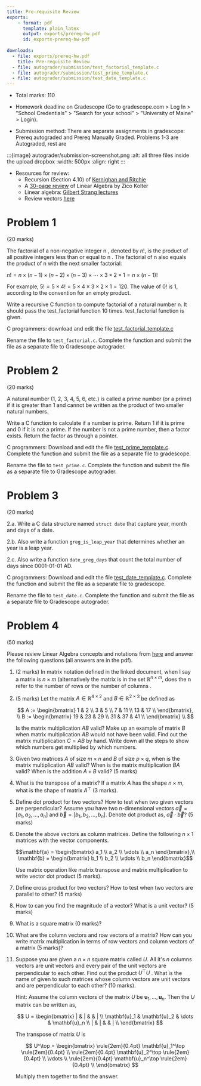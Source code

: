 ```yaml
---
title: Pre-requisite Review
exports:
    - format: pdf
      template: plain_latex
      output: exports/prereq-hw.pdf
      id: exports-prereq-hw-pdf
      
downloads:
  - file: exports/prereq-hw.pdf
    title: Pre-requisite Review
  - file: autograder/submission/test_factorial_template.c
  - file: autograder/submission/test_prime_template.c
  - file: autograder/submission/test_date_template.c
---
```

* Total marks: 110
* Homework deadline on Gradescope (Go to gradescope.com > Log In > "School Credentials" > "Search for your school" > "University of Maine" > Login).

* Submission method: There are separate assignments in gradescope: Prereq
  autograded and Prereq Manually Graded. Problems 1-3 are Autograded, rest are

:::{image} autograder/submission-screenshot.png
:alt: all three files inside the upload dropbox
:width: 500px
:align: right
:::

* Resources for review:
    * Recursion (Section 4.10) of [Kernighan and Ritchie](https://archive.org/details/the-ansi-c-programming-language-by-brian-w.-kernighan-dennis-m.-ritchie.org/page/n1/mode/2up)
    * A [30-page review](http://cs229.stanford.edu/summer2020/cs229-linalg.pdf) of Linear Algebra by Zico Kolter
    * Linear algebra: [Gilbert Strang lectures](https://www.youtube.com/playlist?list=PL49CF3715CB9EF31D)
    * Review vectors [here](https://www.khanacademy.org/science/mechanics-essentials/xafb2c8d81b6e70e3:a-bullet-shot-from-a-gun-and-a-bullet-dropped-reach-the-ground-at-the-same-time-here-s-why)

# Problem 1
(20 marks)

The factorial of a non-negative integer n , denoted by $n!$, is the product of all positive integers less than or equal to n . The factorial of n also equals the product of n with the next smaller factorial:

$n ! = n × ( n − 1 ) × ( n − 2 ) × ( n − 3 ) × ⋯ × 3 × 2 × 1 = n × ( n − 1 ) !$

For example,
$5 ! = 5 × 4 ! = 5 × 4 × 3 × 2 × 1 = 120.$
The value of 0! is 1, according to the convention for an empty product.

Write a recursive C function to compute factorial of a natural number n. It should pass the test_factorial function 10 times. test_factorial function is given.

C programmers: download and edit the file [test_factorial_template.c](autograder/submission/test_factorial_template.c)

Rename the file to `test_factorial.c`. Complete the function and submit the file as a separate file to Gradescope
autograder. 


# Problem 2
(20 marks)

A natural number (1, 2, 3, 4, 5, 6, etc.) is called a prime number (or a prime) if it is greater than 1 and cannot be written as the product of two smaller natural numbers.

Write a C function to calculate if a number is prime. Return 1 if it is prime and 0 if it is not a prime. If the number is not a prime number, then a factor exists. Return the factor as through a pointer.

C programmers: Download and edit the file [test_prime_template.c](autograder/submission/test_prime_template.c). Complete the function and submit the file as a separate file to gradescope.

Rename the file to `test_prime.c`. Complete the function and submit the file as a separate file to Gradescope
autograder. 

# Problem 3
(20 marks)

2.a. Write a C data structure named `struct date` that capture year, month and days of a date.

2.b. Also write a function `greg_is_leap_year` that determines whether an year is a leap year.

2.c. Also write a function `date_greg_days` that count the total number of days since 0001-01-01 AD.

C programmers: Download and edit the file [test_date_template.c](autograder/submission/test_date_template.c). Complete the function and submit the file as a separate file to gradescope.

Rename the file to `test_date.c`. Complete the function and submit the file as a separate file to Gradescope
autograder. 

<!--

# Problem 4: Probability and statistics
(30 marks)

1. Write the definitions of Random Variable, Expectation, and Variance. (5
   marks)
2. What is the difference between Expectation and a sample mean? When do they converge? (5 marks)
3. Write the three axioms (properties) of a Probability distribution (measure). (5 marks)
4. What is the difference between Probability density function,
   a Probability mass function and  Cumulative distribution function. (5
   marks)
5. Prove that for any Random Variable $X$, the variance $V(X) = E[X^2] - E[X]^2$. (5 marks)
6. Prove that $E[X^2] > 0$ (5 marks)

-->

<!-- 4. Prove that the expectation is a linear. $ E[\alpha X + \beta Y] = \alpha
   E[X] + \beta E[Y] $ for any real scalars $\alpha, \beta \in \mathbb{R}$ and random variables $X$ and $Y$ under conditions of finiteness (all integrals are finite). -->
<!-- 6. Define independent random variables. -->

<!--
# Problem 5

1. What is an unbiased estimator?
2. What the bias and variance of an estimator?
3. Let $X_1, X_2, \dots, X_n$ be a random sample of size n.
    1. Show that $X^2$ is a biased estimator for $\mu^2$.
    2. Find the amount of bias in this estimator.
    3. What happens to the bias as the sample size $n$ increases?
4. Aircrew escape systems are powered by a solid propellant. The burning rate of this propellant is an important product characteristic. Specifications require that the mean burning rate must be 50 cm/s. We know that the standard deviation of burning rate is $ \sigma = 2 cm/s$. The experimenter decides to specify a type I error probability or significance level of $\alpha = 0.05$. He selects a random sample of $n = 25$ and obtains a sample average burning rate of $x = 51.3 cm/s$. What conclusions should he draw?
-->

<!--
# Problem 6

Consider the data in [table-6-14.csv]({{ pageassetpath }}/table-6-14.csv), use C-programming to assist you in multiple linear regression, and answer the following questions. Use [regresssion.c]({{ pageassetpath }}/regression.c). It provides functions for reading csv file and plotting. They account 50 points of this assignment.
    1. Which of these six regressors will be kept in your final regression equation? Why? P-value = 0.10
    2. Find the regression coefficients for each regressor in your final equation.
    3. Give the overall multiple R for your final equation.
    4. Give the adjusted R square
    5. Out print your residual plots for your final regression equation and comment about your plots.
    -->

<!--
# Problem 5
(20 marks)

Resources: [Khan academy](https://www.khanacademy.org/math/multivariable-calculus)

1. Find the mininimum point the function $f(x) = x^2 - 6x + 33$ using
   calculus. Write the property of derivatives that made you reach the answer?
   (10 marks)

2. Find the mininimum point the function $f(x, y) = x^2 - 6x + y^2 - 8x - xy +
   33$ using calculus. Write the property of derivatives that made you reach
   the answer? (10 marks)

-->

# Problem 4
(50 marks)

Please review Linear Algebra concepts and notations from [here](http://cs229.stanford.edu/summer2020/cs229-linalg.pdf) and answer the following questions (all answers are in the pdf).

1. (2 marks) In matrix notation defined in the linked document, when I say a matrix is $n \times m$ (alternatively the matrix is in the set $\mathbb{R}^{n \times m}$, does the n refer to the number of rows or the number of columns .

2. (5 marks) Let the matrix $A \in \mathbb{R}^{4 \times 2}$ and $B \in \mathbb{R}^{2
   \times 3}$ be defined as

    $$
     A := \begin{bmatrix} 1 &  2 \\
                         3 &  5 \\
                          7 & 11 \\
                          13 & 17 \\
          \end{bmatrix}, \\
     B := \begin{bmatrix} 19 & 23 & 29 \\
                         31 & 37 & 41 \\
          \end{bmatrix} \\
    $$

    Is the matrix multiplication $AB$ valid? Make up an example of matrix $B$
    when matrix multiplication $AB$ would not have been valid. Find out the
    matrix multiplication $C = AB$ by hand. Write down all the steps to show
    which numbers get multiplied by which numbers.

3. Given two matrices $A$ of size $m \times n$ and $B$ of size $p \times q$,
   when is the matrix multiplication $AB$ valid? When is the matrix
   multiplication $BA$ valid? When is the addition $A + B$ valid? (5 marks)

4. What is the transpose of a matrix? If a matrix $A$ has the shape
   $n \times m$, what is the shape of matrix $A^\top$ (3 marks).

4. Define dot product for two vectors? How to test when two given vectors are
   perpendicular? Assume you have two n-dimensional vectors $\vec{a} = [a_1, a_2, \dots, a_n]$ and $\vec{b} = [b_1, b_2, \dots, b_n]$. Denote dot product as, $\vec{a} \cdot \vec{b}$? (5 marks)

5. Denote the above vectors as column matrices. Define the following $n \times
   1$ matrices with the vector components.

   $$\mathbf{a} = \begin{bmatrix} a_1 \\ a_2 \\ \vdots \\ a_n \end{bmatrix},\\
   \mathbf{b} = \begin{bmatrix} b_1 \\ b_2 \\ \vdots \\ b_n \end{bmatrix}$$

   Use matrix operation like matrix transpose and matrix multiplication to
   write vector dot product (5 marks).

8. Define cross product for two vectors? How to test when two vectors are
   parallel to other? (5 marks)

9. How to can you find the magnitude of a vector? What is a unit vector? (5
   marks)

10. What is a square matrix (0 marks)?

11. What are the column vectors and row vectors of a matrix? How can you write
    matrix multiplication in terms of row vectors and column vectors of a
    matrix (5 marks)?

12. Suppose you are given a $n \times n$ square matrix called $U$. All it's
    $n$ columns vectors are unit vectors and every pair of the unit vectors
    are perpendicular to each other. Find out the product $U^\top U$ . What is the name of given to such matrices whose column vectors
    are unit vectors and are perpendicular to each other? (10
    marks).

    Hint: Assume the column vectors of the matrix $U$ be $\mathbf{u}_1, \dots,
    \mathbf{u}_n$. Then the $U$ matrix can be written as,

    $$ U = \begin{bmatrix}
    | & | & & | \\
    \mathbf{u}_1 & \mathbf{u}_2 & \dots & \mathbf{u}_n \\
    | & | & & | \\
    \end{bmatrix}
    $$

    The transpose of matrix $U$ is

    $$ U^\top = \begin{bmatrix}
    \rule{2em}{0.4pt} \mathbf{u}_1^\top \rule{2em}{0.4pt} \\ \rule{2em}{0.4pt} \mathbf{u}_2^\top \rule{2em}{0.4pt} \\ \vdots \\
    \rule{2em}{0.4pt} \mathbf{u}_n^\top \rule{2em}{0.4pt} \\
    \end{bmatrix}
    $$

    Multiply them together to find the answer.
